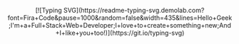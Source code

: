 <p align="center">
  [![Typing SVG](https://readme-typing-svg.demolab.com?font=Fira+Code&pause=1000&random=false&width=435&lines=Hello+Geek;I'm+a+Full+Stack+Web+Developer;I+love+to+create+something+new;And+I+like+you+too!)](https://git.io/typing-svg)
</p>
